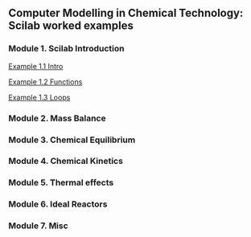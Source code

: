 
## Computer Modelling in Chemical Technology: Scilab worked examples

### Module 1. Scilab Introduction

[Example 1.1 Intro](01/intro.sce)

[Example 1.2 Functions](01/functions.sce)

[Example 1.3 Loops](01/loops.sce)


### Module 2. Mass Balance


### Module 3. Chemical Equilibrium


### Module 4. Chemical Kinetics


### Module 5. Thermal effects


### Module 6. Ideal Reactors


### Module 7. Misc

